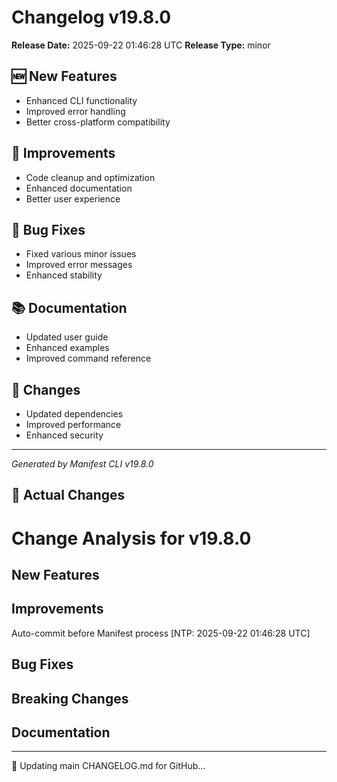 # Changelog v19.8.0

**Release Date:** 2025-09-22 01:46:28 UTC
**Release Type:** minor

## 🆕 New Features

- Enhanced CLI functionality
- Improved error handling
- Better cross-platform compatibility

## 🔧 Improvements

- Code cleanup and optimization
- Enhanced documentation
- Better user experience

## 🐛 Bug Fixes

- Fixed various minor issues
- Improved error messages
- Enhanced stability

## 📚 Documentation

- Updated user guide
- Enhanced examples
- Improved command reference

## 🔄 Changes

- Updated dependencies
- Improved performance
- Enhanced security

---
*Generated by Manifest CLI v19.8.0*

## 🔧 Actual Changes

# Change Analysis for v19.8.0

## New Features

## Improvements
Auto-commit before Manifest process [NTP: 2025-09-22 01:46:28 UTC]

## Bug Fixes

## Breaking Changes

## Documentation

---

📝 Updating main CHANGELOG.md for GitHub...
